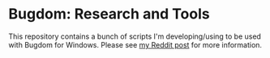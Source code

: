 # Bugdom: Research and Tools
This repository contains a bunch of scripts I'm developing/using to be used with Bugdom for Windows.
Please see [my Reddit post](https://www.reddit.com/r/PangeaSoftware/comments/fg6vrr/decompiling_bugdom_guide/) for more information.